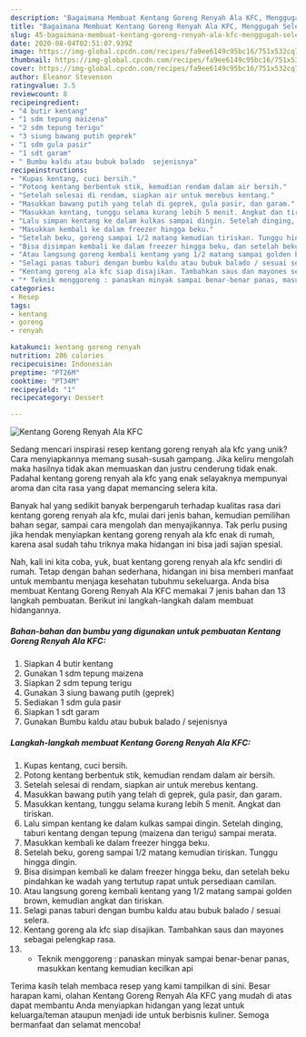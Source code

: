 ```yaml
---
description: "Bagaimana Membuat Kentang Goreng Renyah Ala KFC, Menggugah Selera"
title: "Bagaimana Membuat Kentang Goreng Renyah Ala KFC, Menggugah Selera"
slug: 45-bagaimana-membuat-kentang-goreng-renyah-ala-kfc-menggugah-selera
date: 2020-08-04T02:51:07.939Z
image: https://img-global.cpcdn.com/recipes/fa9ee6149c95bc16/751x532cq70/kentang-goreng-renyah-ala-kfc-foto-resep-utama.jpg
thumbnail: https://img-global.cpcdn.com/recipes/fa9ee6149c95bc16/751x532cq70/kentang-goreng-renyah-ala-kfc-foto-resep-utama.jpg
cover: https://img-global.cpcdn.com/recipes/fa9ee6149c95bc16/751x532cq70/kentang-goreng-renyah-ala-kfc-foto-resep-utama.jpg
author: Eleanor Stevenson
ratingvalue: 3.5
reviewcount: 8
recipeingredient:
- "4 butir kentang"
- "1 sdm tepung maizena"
- "2 sdm tepung terigu"
- "3 siung bawang putih geprek"
- "1 sdm gula pasir"
- "1 sdt garam"
- " Bumbu kaldu atau bubuk balado  sejenisnya"
recipeinstructions:
- "Kupas kentang, cuci bersih."
- "Potong kentang berbentuk stik, kemudian rendam dalam air bersih."
- "Setelah selesai di rendam, siapkan air untuk merebus kentang."
- "Masukkan bawang putih yang telah di geprek, gula pasir, dan garam."
- "Masukkan kentang, tunggu selama kurang lebih 5 menit. Angkat dan tiriskan."
- "Lalu simpan kentang ke dalam kulkas sampai dingin. Setelah dinging, taburi kentang dengan tepung (maizena dan terigu) sampai merata."
- "Masukkan kembali ke dalam freezer hingga beku."
- "Setelah beku, goreng sampai 1/2 matang kemudian tiriskan. Tunggu hingga dingin."
- "Bisa disimpan kembali ke dalam freezer hingga beku, dan setelah beku pindahkan ke wadah yang tertutup rapat untuk persediaan camilan."
- "Atau langsung goreng kembali kentang yang 1/2 matang sampai golden brown, kemudian angkat dan tiriskan."
- "Selagi panas taburi dengan bumbu kaldu atau bubuk balado / sesuai selera."
- "Kentang goreng ala kfc siap disajikan. Tambahkan saus dan mayones sebagai pelengkap rasa."
- "* Teknik menggoreng : panaskan minyak sampai benar-benar panas, masukkan kentang kemudian kecilkan api"
categories:
- Resep
tags:
- kentang
- goreng
- renyah

katakunci: kentang goreng renyah 
nutrition: 286 calories
recipecuisine: Indonesian
preptime: "PT26M"
cooktime: "PT34M"
recipeyield: "1"
recipecategory: Dessert

---
```



![Kentang Goreng Renyah Ala KFC](https://img-global.cpcdn.com/recipes/fa9ee6149c95bc16/751x532cq70/kentang-goreng-renyah-ala-kfc-foto-resep-utama.jpg)

Sedang mencari inspirasi resep kentang goreng renyah ala kfc yang unik? Cara menyiapkannya memang susah-susah gampang. Jika keliru mengolah maka hasilnya tidak akan memuaskan dan justru cenderung tidak enak. Padahal kentang goreng renyah ala kfc yang enak selayaknya mempunyai aroma dan cita rasa yang dapat memancing selera kita.

Banyak hal yang sedikit banyak berpengaruh terhadap kualitas rasa dari kentang goreng renyah ala kfc, mulai dari jenis bahan, kemudian pemilihan bahan segar, sampai cara mengolah dan menyajikannya. Tak perlu pusing jika hendak menyiapkan kentang goreng renyah ala kfc enak di rumah, karena asal sudah tahu triknya maka hidangan ini bisa jadi sajian spesial.




Nah, kali ini kita coba, yuk, buat kentang goreng renyah ala kfc sendiri di rumah. Tetap dengan bahan sederhana, hidangan ini bisa memberi manfaat untuk membantu menjaga kesehatan tubuhmu sekeluarga. Anda bisa membuat Kentang Goreng Renyah Ala KFC memakai 7 jenis bahan dan 13 langkah pembuatan. Berikut ini langkah-langkah dalam membuat hidangannya.

<!--inarticleads1-->

##### Bahan-bahan dan bumbu yang digunakan untuk pembuatan Kentang Goreng Renyah Ala KFC:

1. Siapkan 4 butir kentang
1. Gunakan 1 sdm tepung maizena
1. Siapkan 2 sdm tepung terigu
1. Gunakan 3 siung bawang putih (geprek)
1. Sediakan 1 sdm gula pasir
1. Siapkan 1 sdt garam
1. Gunakan  Bumbu kaldu atau bubuk balado / sejenisnya




<!--inarticleads2-->

##### Langkah-langkah membuat Kentang Goreng Renyah Ala KFC:

1. Kupas kentang, cuci bersih.
1. Potong kentang berbentuk stik, kemudian rendam dalam air bersih.
1. Setelah selesai di rendam, siapkan air untuk merebus kentang.
1. Masukkan bawang putih yang telah di geprek, gula pasir, dan garam.
1. Masukkan kentang, tunggu selama kurang lebih 5 menit. Angkat dan tiriskan.
1. Lalu simpan kentang ke dalam kulkas sampai dingin. Setelah dinging, taburi kentang dengan tepung (maizena dan terigu) sampai merata.
1. Masukkan kembali ke dalam freezer hingga beku.
1. Setelah beku, goreng sampai 1/2 matang kemudian tiriskan. Tunggu hingga dingin.
1. Bisa disimpan kembali ke dalam freezer hingga beku, dan setelah beku pindahkan ke wadah yang tertutup rapat untuk persediaan camilan.
1. Atau langsung goreng kembali kentang yang 1/2 matang sampai golden brown, kemudian angkat dan tiriskan.
1. Selagi panas taburi dengan bumbu kaldu atau bubuk balado / sesuai selera.
1. Kentang goreng ala kfc siap disajikan. Tambahkan saus dan mayones sebagai pelengkap rasa.
1. * Teknik menggoreng : panaskan minyak sampai benar-benar panas, masukkan kentang kemudian kecilkan api




Terima kasih telah membaca resep yang kami tampilkan di sini. Besar harapan kami, olahan Kentang Goreng Renyah Ala KFC yang mudah di atas dapat membantu Anda menyiapkan hidangan yang lezat untuk keluarga/teman ataupun menjadi ide untuk berbisnis kuliner. Semoga bermanfaat dan selamat mencoba!
